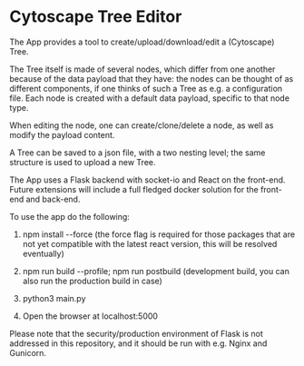 # Cytoscape Tree Editor

The App provides a tool to create/upload/download/edit a (Cytoscape) Tree. 

The Tree itself is made of several nodes, which differ from one another because of the data payload that they have: the nodes can be 
thought of as different components, if one thinks of such a Tree as e.g. a configuration file. Each node is created with a default 
data payload, specific to that node type. 

When editing the node, one can create/clone/delete a node, as well as modify the payload content. 

A Tree can be saved to a json file, with a two nesting level; the same structure is used to upload a new Tree.

The App uses a Flask backend with socket-io and React on the front-end. Future extensions will include a full fledged docker solution for the front-end and back-end. 

To use the app do the following:

1) npm install --force (the force flag is required for those packages that are not yet compatible with the latest react version, this will be resolved eventually)

2) npm run build --profile; npm run postbuild  (development build, you can also run the production build in case)

3) python3 main.py

4) Open the browser at localhost:5000

Please note that the security/production environment of Flask is not addressed in this repository, and it should be run with e.g. Nginx and Gunicorn.

